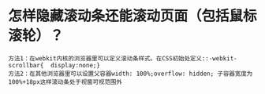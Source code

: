 # 怎样隐藏滚动条还能滚动页面（包括鼠标滚轮）？
```
方法1：在webkit内核的浏览器里可以定义滚动条样式。在CSS初始处定义::-webkit-scrollbar{  display:none;}  
方法2：在其他浏览器里可以设置父容器width: 100%;overflow: hidden; 子容器宽度为100%+18px这样滚动条处于视窗可视范围外
```
